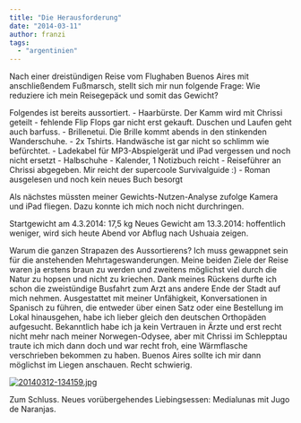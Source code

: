 ```yaml
---
title: "Die Herausforderung"
date: "2014-03-11"
author: franzi
tags: 
  - "argentinien"
---
```


Nach einer dreistündigen Reise vom Flughaben Buenos Aires mit anschließendem Fußmarsch, stellt sich mir nun folgende Frage: Wie reduziere ich mein Reisegepäck und somit das Gewicht?

Folgendes ist bereits aussortiert. - Haarbürste. Der Kamm wird mit Chrissi geteilt - fehlende Flip Flops gar nicht erst gekauft. Duschen und Laufen geht auch barfuss. - Brillenetui. Die Brille kommt abends in den stinkenden Wanderschuhe. - 2x Tshirts. Handwäsche ist gar nicht so schlimm wie befürchtet. - Ladekabel für MP3-Abspielgerät und iPad vergessen und noch nicht ersetzt - Halbschuhe - Kalender, 1 Notizbuch reicht - Reiseführer an Chrissi abgegeben. Mir reicht der supercoole Survivalguide :) - Roman ausgelesen und noch kein neues Buch besorgt

Als nächstes müssten meiner Gewichts-Nutzen-Analyse zufolge Kamera und iPad fliegen. Dazu konnte ich mich noch nicht durchringen.

Startgewicht am 4.3.2014: 17,5 kg Neues Gewicht am 13.3.2014: hoffentlich weniger, wird sich heute Abend vor Abflug nach Ushuaia zeigen.

Warum die ganzen Strapazen des Aussortierens? Ich muss gewappnet sein für die anstehenden Mehrtageswanderungen. Meine beiden Ziele der Reise waren ja erstens braun zu werden und zweitens möglichst viel durch die Natur zu hopsen und nicht zu kriechen. Dank meines Rückens durfte ich schon die zweistündige Busfahrt zum Arzt ans andere Ende der Stadt auf mich nehmen. Ausgestattet mit meiner Unfähigkeit, Konversationen in Spanisch zu führen, die entweder über einen Satz oder eine Bestellung im Lokal hinausgehen, habe ich lieber gleich den deutschen Orthopäden aufgesucht. Bekanntlich habe ich ja kein Vertrauen in Ärzte und erst recht nicht mehr nach meiner Norwegen-Odysee, aber mit Chrissi im Schlepptau traute ich mich dann doch und war recht froh, eine Wärmflasche verschrieben bekommen zu haben. Buenos Aires sollte ich mir dann möglichst im Liegen anschauen. Recht schwierig.  
  
[![20140312-134159.jpg](images/20140312-134159.jpg)](http://hafenstrand.wordpress.com/wp-content/uploads/2014/03/20140312-134159.jpg)

Zum Schluss. Neues vorübergehendes Liebingsessen: Medialunas mit Jugo de Naranjas.
